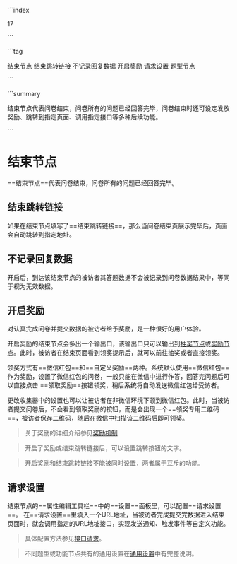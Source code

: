 \```index

17

\```

\```tag

结束节点 结束跳转链接 不记录回复数据 开启奖励 请求设置 题型节点

\```

\```summary

结束节点代表问卷结束，问卷所有的问题已经回答完毕，问卷结束时还可设定发放奖励、跳转到指定页面、调用指定接口等多种后续功能。

\```

# 结束节点

==结束节点==代表问卷结束，问卷所有的问题已经回答完毕。

## 结束跳转链接

如果在结束节点填写了==结束跳转链接==，那么当问卷结束页展示完毕后，页面会自动跳转到指定地址。

## 不记录回复数据

开启后，到达该结束节点的被访者其答题数据不会被记录到问卷数据结果中，等同于视为无效数据。

## 开启奖励

对认真完成问卷并提交数据的被访者给予奖励，是一种很好的用户体验。

开启奖励的结束节点会多出一个输出口，该输出口只可以输出到[抽奖节点](../toolsNodes/06lottery.md)或[奖励节点](../toolsNodes/07reward.md)。此时，被访者在结束页面看到领奖提示后，就可以前往抽奖或者直接领奖。

领奖方式有==微信红包==和==自定义奖励==两种。系统默认使用==微信红包==作为奖励，设置了微信红包的问卷，一般只能在微信中进行作答，回答完问题后可以直接点击 ==领取奖励==按钮领奖，稍后系统将自动发送微信红包给受访者。

更改收集器中的设置也可以让被访者在非微信环境下领到微信红包。此时，当被访者提交问卷后，不会看到领取奖励的按钮，而是会出现一个==领奖专用二维码==，被访者保存二维码，随后在微信中扫描该二维码后即可领奖。

> 关于奖励的详细介绍参见[奖励机制](../../17advancedFunction/03rewardAndLottery.md)

> 开启了奖励或结束跳转链接后，可以设置跳转按钮的文字。

> 开启奖励和结束跳转链接不能被同时设置，两者属于互斥的功能。

## 请求设置

结束节点的==属性编辑工具栏==中的==设置==面板里，可以配置==请求设置==。
在==请求设置==里填入一个URL地址，当被访者完成提交完数据进入结束页面时，就会调用指定的URL地址接口，实现发送通知、触发事件等自定义功能。

> 具体配置方法参见[接口请求](../../14customValidation/02requestValidation.md)。

> 不同题型或功能节点共有的通用设置在[通用设置](../../11nodeSettings/concept.md)中有完整说明。
